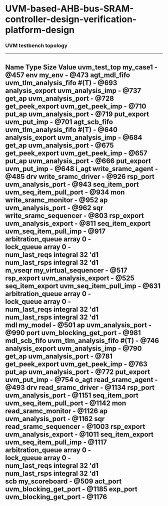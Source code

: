 # UVM-based-AHB-bus-SRAM-controller-design-verification-platform-design

### UVM testbench topology
------------------------------------------------------------------
  Name                       Type                        Size  Value
  uvm_test_top               my_case1                    -     @457 
    env                      my_env                      -     @473 
      agt_mdl_fifo           uvm_tlm_analysis_fifo #(T)  -     @693 
        analysis_export      uvm_analysis_imp            -     @737 
        get_ap               uvm_analysis_port           -     @728 
        get_peek_export      uvm_get_peek_imp            -     @710 
        put_ap               uvm_analysis_port           -     @719 
        put_export           uvm_put_imp                 -     @701 
      agt_scb_fifo           uvm_tlm_analysis_fifo #(T)  -     @640 
        analysis_export      uvm_analysis_imp            -     @684 
        get_ap               uvm_analysis_port           -     @675 
        get_peek_export      uvm_get_peek_imp            -     @657 
        put_ap               uvm_analysis_port           -     @666 
        put_export           uvm_put_imp                 -     @648 
      i_agt                  write_sramc_agent           -     @485 
        drv                  write_sramc_driver          -     @926 
          rsp_port           uvm_analysis_port           -     @943 
          seq_item_port      uvm_seq_item_pull_port      -     @934 
        mon                  write_sramc_monitor         -     @952 
          ap                 uvm_analysis_port           -     @962 
        sqr                  write_sramc_sequencer       -     @803 
          rsp_export         uvm_analysis_export         -     @811 
          seq_item_export    uvm_seq_item_pull_imp       -     @917 
          arbitration_queue  array                       0     -    
          lock_queue         array                       0     -    
          num_last_reqs      integral                    32    'd1  
          num_last_rsps      integral                    32    'd1  
      m_vseqr                my_virtual_sequencer        -     @517 
        rsp_export           uvm_analysis_export         -     @525 
        seq_item_export      uvm_seq_item_pull_imp       -     @631 
        arbitration_queue    array                       0     -    
        lock_queue           array                       0     -    
        num_last_reqs        integral                    32    'd1  
        num_last_rsps        integral                    32    'd1  
      mdl                    my_model                    -     @501 
        ap                   uvm_analysis_port           -     @990 
        port                 uvm_blocking_get_port       -     @981 
      mdl_scb_fifo           uvm_tlm_analysis_fifo #(T)  -     @746 
        analysis_export      uvm_analysis_imp            -     @790 
        get_ap               uvm_analysis_port           -     @781 
        get_peek_export      uvm_get_peek_imp            -     @763 
        put_ap               uvm_analysis_port           -     @772 
        put_export           uvm_put_imp                 -     @754 
      o_agt                  read_sramc_agent            -     @493 
        drv                  read_sramc_driver           -     @1134
          rsp_port           uvm_analysis_port           -     @1151
          seq_item_port      uvm_seq_item_pull_port      -     @1142
        mon                  read_sramc_monitor          -     @1126
          ap                 uvm_analysis_port           -     @1162
        sqr                  read_sramc_sequencer        -     @1003
          rsp_export         uvm_analysis_export         -     @1011
          seq_item_export    uvm_seq_item_pull_imp       -     @1117
          arbitration_queue  array                       0     -    
          lock_queue         array                       0     -    
          num_last_reqs      integral                    32    'd1  
          num_last_rsps      integral                    32    'd1  
      scb                    my_scoreboard               -     @509 
        act_port             uvm_blocking_get_port       -     @1185
        exp_port             uvm_blocking_get_port       -     @1176
------------------------------------------------------------------

